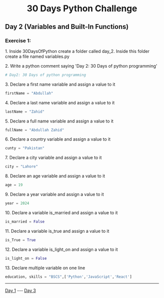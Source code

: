 <h1 align="center">30 Days Python Challenge</h1>
<h2>Day 2 (Variables and Built-In Functions)</h1>
<h3>Exercise 1:</h3>
<p>1. Inside 30DaysOfPython create a folder called day_2. Inside this folder create a file named variables.py</p>

<p>2. Write a python comment saying 'Day 2: 30 Days of python programming'</p>

```py
# Day2: 30 Days of python programming
```

<p>3. Declare a first name variable and assign a value to it</p>

```py
firstName = "Abdullah"
```

<p>4. Declare a last name variable and assign a value to it</p>

```py
lastName = "Zahid"
```

<p>5. Declare a full name variable and assign a value to it</p>

```py
fullName = "Abdullah Zahid"
```

<p>6. Declare a country variable and assign a value to it</p>

```py
cunty = "Pakistan"

```

<p>7. Declare a city variable and assign a value to it</p>

```py
city = "Lahore"
```

<p>8. Declare an age variable and assign a value to it </p>

```py
age = 19
```

<p>9. Declare a year variable and assign a value to it</p>

```py
year = 2024
```

<p>10. Declare a variable is_married and assign a value to it</p>

```py
is_married = False
```

<p>11. Declare a variable is_true and assign a value to it</p>

```py
is_True = True
```

<p>12. Declare a variable is_light_on and assign a value to it</p>

```py
is_light_on = False
```

<p>13. Declare multiple variable on one line</p>

```py
education, skills = "BSCS",['Python','JavaScript','React']
```
<hr/>
<a href="Day1.md">Day 1</a> --- <a href="Day3.md">Day 3</a>
